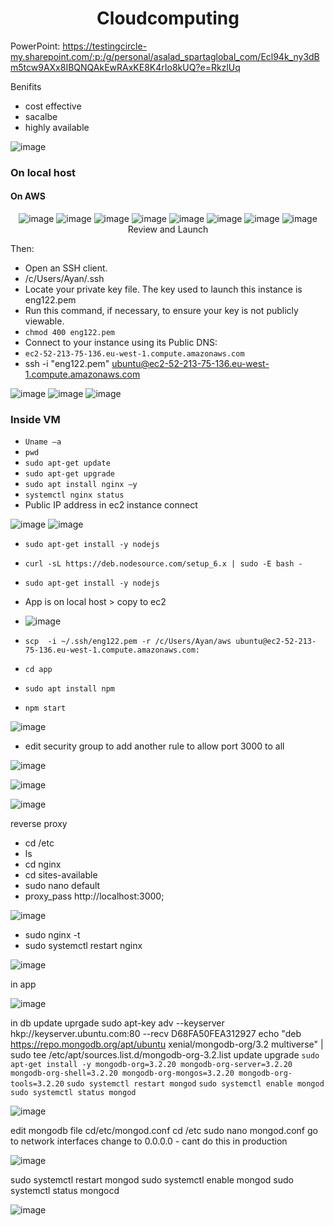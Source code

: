<div align="center">

# Cloudcomputing
  </div>
  
 PowerPoint: 
https://testingcircle-my.sharepoint.com/:p:/g/personal/asalad_spartaglobal_com/Ecl94k_ny3dBm5tcw9AXx8IBQNQAkEwRAxKE8K4rIo8kUQ?e=RkzlUq
 
 Benifits 
 - cost effective
 - sacalbe
 - highly available 
 
 ![image](https://user-images.githubusercontent.com/104793540/185408317-24a0f52b-f2d7-48fe-8c82-36bee0733e22.png)


### On local host 

#### On AWS

<div align="center">
  
![image](https://user-images.githubusercontent.com/104793540/185448666-63595b2b-530c-439e-bb9a-483115eddc51.png)
![image](https://user-images.githubusercontent.com/104793540/185448828-8e82c3a2-74c3-43cb-9fd4-b314379849a2.png)
![image](https://user-images.githubusercontent.com/104793540/185448957-d5823f02-46a5-47ca-bbb7-8974d16c9f78.png)
![image](https://user-images.githubusercontent.com/104793540/185449268-b5bdbc89-100a-4492-984b-928f77816059.png)
![image](https://user-images.githubusercontent.com/104793540/185449416-5e55df12-27cc-4653-bfd7-ac43e1932491.png)
![image](https://user-images.githubusercontent.com/104793540/185449473-00a7ee80-6b8e-45bf-8927-e225cf9b9d1a.png)
![image](https://user-images.githubusercontent.com/104793540/185449540-1719ba44-196f-43bd-8133-2a125f4855c6.png)
![image](https://user-images.githubusercontent.com/104793540/185449680-eac82c52-9d6b-414d-a116-6f4ad38e186e.png)
Review and Launch 
 </div>
 
Then:
- Open an SSH client.
- /c/Users/Ayan/.ssh
- Locate your private key file. The key used to launch this instance is eng122.pem
- Run this command, if necessary, to ensure your key is not publicly viewable.
- `chmod 400 eng122.pem`
- Connect to your instance using its Public DNS:
- `ec2-52-213-75-136.eu-west-1.compute.amazonaws.com`
- ssh -i "eng122.pem" ubuntu@ec2-52-213-75-136.eu-west-1.compute.amazonaws.com

![image](https://user-images.githubusercontent.com/104793540/185450230-0cca1290-ec53-444e-9c8b-69ebd5751b58.png)
![image](https://user-images.githubusercontent.com/104793540/185450141-261c8cf1-2cf0-472e-9e00-5c430083b315.png)
![image](https://user-images.githubusercontent.com/104793540/185450021-42fdb86c-ce08-4ca9-8095-3eecee9f8e5d.png)

### Inside VM
- `Uname –a` 
- `pwd`
- `sudo apt-get update`
- `sudo apt-get upgrade`
- `sudo apt install nginx –y`
- `systemctl nginx status`
- Public IP address in ec2 instance connect

![image](https://user-images.githubusercontent.com/104793540/185434066-7a031485-3666-498d-8781-1409d624a3d2.png)
![image](https://user-images.githubusercontent.com/104793540/185434946-10aec777-ae1b-411c-9537-5a3c545dd974.png)


- `sudo apt-get install -y nodejs`
- `curl -sL https://deb.nodesource.com/setup_6.x | sudo -E bash -`
- `sudo apt-get install -y nodejs`

- App is on local host > copy to ec2 

- ![image](https://user-images.githubusercontent.com/104793540/185432100-73946bb0-7174-4c00-b537-71c1b2a7988b.png)

- `scp  -i ~/.ssh/eng122.pem -r /c/Users/Ayan/aws ubuntu@ec2-52-213-75-136.eu-west-1.compute.amazonaws.com:`


- `cd app`
- `sudo apt install npm`
- `npm start`

![image](https://user-images.githubusercontent.com/104793540/185433908-f60bd2f3-e64b-4d61-8540-2bcd7d6852bf.png)

- edit security group to add another rule to allow port 3000 to all

![image](https://user-images.githubusercontent.com/104793540/185447994-e37a2989-6ef7-46ce-a329-65339f2e7204.png)

![image](https://user-images.githubusercontent.com/104793540/185448188-c5bc53d3-d835-413e-9b70-8c17c682172f.png)

![image](https://user-images.githubusercontent.com/104793540/185448262-a3b10648-30c3-4e1e-8fa8-b28c2d2956ef.png)

reverse proxy 
- cd /etc
- ls
- cd nginx
- cd sites-available
- sudo nano default
- proxy_pass http://localhost:3000;

![image](https://user-images.githubusercontent.com/104793540/185452344-3e82169d-37a1-4cd9-83c2-50418312055f.png)

- sudo nginx -t
- sudo systemctl restart nginx

![image](https://user-images.githubusercontent.com/104793540/185453023-57ca411a-a4ff-4b0a-993b-6af3a11cbc68.png)

in app 

![image](https://user-images.githubusercontent.com/104793540/185642911-a63e0b3f-da0e-4628-aa51-4a52cbe0dcd4.png)

in db 
update 
uprgade 
sudo apt-key adv --keyserver hkp://keyserver.ubuntu.com:80 --recv D68FA50FEA312927
echo "deb https://repo.mongodb.org/apt/ubuntu xenial/mongodb-org/3.2 multiverse" | sudo tee /etc/apt/sources.list.d/mongodb-org-3.2.list
update 
upgrade
`sudo apt-get install -y mongodb-org=3.2.20 mongodb-org-server=3.2.20 mongodb-org-shell=3.2.20 mongodb-org-mongos=3.2.20 mongodb-org-tools=3.2.20`
`sudo systemctl restart mongod`
`sudo systemctl enable mongod`
`sudo systemctl status mongod`

![image](https://user-images.githubusercontent.com/104793540/185644311-d674444d-f0f6-49f4-97ce-a91d5cf9c1d5.png)

edit mongodb file cd/etc/mongod.conf cd /etc sudo nano mongod.conf go to network interfaces change to 0.0.0.0 - cant do this in production

![image](https://user-images.githubusercontent.com/104793540/185644887-4f65cf74-2bab-4af7-94c1-c1f08ce9d26e.png)

sudo systemctl restart mongod sudo systemctl enable mongod sudo systemctl status mongocd

![image](https://user-images.githubusercontent.com/104793540/185651032-91c6c344-d6a3-4ddf-b518-9320e82080be.png)

